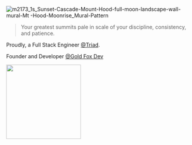 
![m2173_1s_Sunset-Cascade-Mount-Hood-full-moon-landscape-wall-mural-Mt -Hood-Moonrise_Mural-Pattern](https://user-images.githubusercontent.com/54318714/233514891-baddc246-c800-4c2b-9b9b-9e81bb635a84.jpg)

> Your greatest summits pale in scale of your discipline, consistency, and patience.

Proudly, a Full Stack Engineer [@Triad](https://github.com/Triad-Behavioral-Health).

Founder and Developer [@Gold Fox Dev](https://goldfoxdev.com/)

<img src='https://user-images.githubusercontent.com/54318714/225983255-0c895a5b-169a-4e0a-a76a-bc59bc7ee2d7.png' width=200 />

